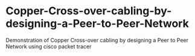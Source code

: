 # Copper-Cross-over-cabling-by-designing-a-Peer-to-Peer-Network

Demonstration of Copper Cross-over cabling by designing a Peer to Peer 
Network using cisco packet tracer
